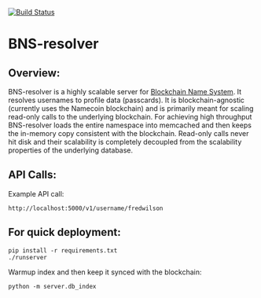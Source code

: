 [![Build Status](https://travis-ci.org/blockstack/resolver.svg?branch=master)](https://travis-ci.org/namesystem/resolver)

BNS-resolver
=======

## Overview:

BNS-resolver is a highly scalable server for [Blockchain Name System](https://github.com/namesystem). It resolves usernames to profile data (passcards). It is blockchain-agnostic (currently uses the Namecoin blockchain) and is primarily meant for scaling read-only calls to the underlying blockchain. For achieving high throughput BNS-resolver loads the entire namespace into memcached and then keeps the in-memory copy consistent with the blockchain. Read-only calls never hit disk and their scalability is completely decoupled from the scalability properties of the underlying database.


## API Calls:

Example API call:

```
http://localhost:5000/v1/username/fredwilson
```

## For quick deployment:

```
pip install -r requirements.txt
./runserver
```

Warmup index and then keep it synced with the blockchain:

```
python -m server.db_index
```
